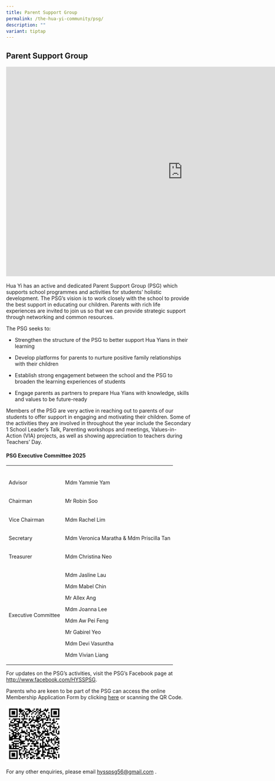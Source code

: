 ```yaml
---
title: Parent Support Group
permalink: /the-hua-yi-community/psg/
description: ""
variant: tiptap
---
```

<h2>Parent Support Group</h2>
<div class="iframe-wrapper">
<iframe height="569" width="960" allowfullscreen="true" frameborder="0" src="https://docs.google.com/presentation/d/e/2PACX-1vTmO4AWOdZDuW3lDlGV_4at7S3UoUKhp02i7ulC3LQhN5VSIuF3KULJpaIsqoTtGrDndwm-P5yJvWZN/pubembed?start=true&amp;loop=true&amp;delayms=3000"></iframe>
</div>
<p>Hua Yi has an active and dedicated Parent Support Group (PSG) which supports
school programmes and activities for students’ holistic development. The
PSG’s vision is to work closely with the school to provide the best support
in educating our children. Parents with rich life experiences are invited
to join us so that we can provide strategic support through networking
and common resources.</p>
<p>The PSG seeks to:</p>
<ul data-tight="true" class="tight">
<li>
<p>Strengthen the structure of the PSG to better support Hua Yians in their
learning</p>
</li>
<li>
<p>Develop platforms for parents to nurture positive family relationships
with their children</p>
</li>
<li>
<p>Establish strong engagement between the school and the PSG to broaden
the learning experiences of students</p>
</li>
<li>
<p>Engage parents as partners to prepare Hua Yians with knowledge, skills
and values to be future-ready</p>
</li>
</ul>
<p>Members of the PSG are very active in reaching out to parents of our students
to offer support in engaging and motivating their children. Some of the
activities they are involved in throughout the year include the Secondary
1 School Leader’s Talk, Parenting workshops and meetings, Values-in-Action
(VIA) projects, as well as showing appreciation to teachers during Teachers’
Day.</p>
<h4>PSG Executive Committee 2025</h4>
<table style="minWidth: 50px">
<colgroup>
<col>
<col>
</colgroup>
<tbody>
<tr>
<th rowspan="1" colspan="1">
<p></p>
</th>
<th rowspan="1" colspan="1">
<p></p>
</th>
</tr>
<tr>
<td rowspan="1" colspan="1">
<p>Advisor</p>
</td>
<td rowspan="1" colspan="1">
<p>Mdm Yammie Yam</p>
</td>
</tr>
<tr>
<td rowspan="1" colspan="1">
<p>Chairman</p>
</td>
<td rowspan="1" colspan="1">
<p>Mr Robin Soo</p>
</td>
</tr>
<tr>
<td rowspan="1" colspan="1">
<p>Vice Chairman</p>
</td>
<td rowspan="1" colspan="1">
<p>Mdm Rachel Lim</p>
</td>
</tr>
<tr>
<td rowspan="1" colspan="1">
<p>Secretary</p>
</td>
<td rowspan="1" colspan="1">
<p>Mdm Veronica Maratha &amp; Mdm Priscilla Tan</p>
</td>
</tr>
<tr>
<td rowspan="1" colspan="1">
<p>Treasurer</p>
</td>
<td rowspan="1" colspan="1">
<p>Mdm Christina Neo</p>
</td>
</tr>
<tr>
<td rowspan="7" colspan="1">
<p>Executive Committee</p>
</td>
<td rowspan="7" colspan="1">
<p>Mdm Jasline Lau</p>
<p>Mdm Mabel Chin</p>
<p>Mr Allex Ang</p>
<p>Mdm Joanna Lee</p>
<p>Mdm Aw Pei Feng</p>
<p>Mr Gabirel Yeo</p>
<p>Mdm Devi Vasuntha</p>
<p>Mdm Vivian Liang</p>
</td>
</tr>
<tr></tr>
<tr></tr>
<tr></tr>
<tr></tr>
<tr></tr>
<tr></tr>
</tbody>
</table>
<p>For updates on the PSG’s activities, visit the PSG’s Facebook page at&nbsp;
<a href="http://www.facebook.com/HYSSPSG" rel="noopener noreferrer nofollow" target="_blank">http://www.facebook.com/HYSSPSG</a>.</p>
<p>Parents who are keen to be part of the PSG can access the online Membership
Application Form by clicking&nbsp;<a href="https://docs.google.com/forms/d/e/1FAIpQLScjK-zWdtQk5pIRjQvzU3U1cvUpH0bFD8ks_8i-ZlUOwTnUrQ/viewform" rel="noopener noreferrer nofollow" target="_blank">here</a>&nbsp;or
scanning the QR Code.</p>
<p></p>
<p></p>
<div class="isomer-image-wrapper">
<img style="width: 30%;" height="auto" width="100%" alt="" src="/images/2024/PSG_registration_link.jpg">
</div>
<p>For any other enquiries, please email&nbsp;<a href="mailto:hysspsg56@gmail.com" rel="noopener noreferrer nofollow" target="_blank">hysspsg56@gmail.com</a>&nbsp;.</p>